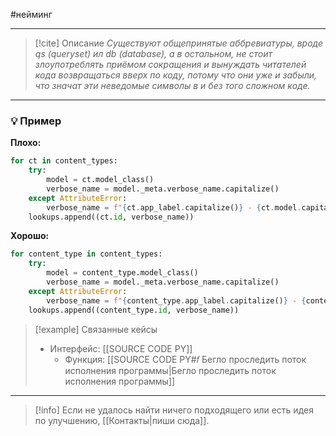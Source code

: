 #нейминг 
***

> [!cite] Описание
>_Существуют общепринятые аббревиатуры, вроде qs (queryset) ил db (database), а в остальном, не стоит злоупотреблять приёмом сокращения и вынуждать читателей кода возвращаться вверх по коду, потому что они уже и забыли, что значат эти неведомые символы в и без того сложном коде._

***
### 💡 Пример


**Плохо:**
```python
for ct in content_types:
	try:
		model = ct.model_class()
		verbose_name = model._meta.verbose_name.capitalize()
	except AttributeError:
		verbose_name = f"{ct.app_label.capitalize()} - {ct.model.capitalize()}"
	lookups.append((ct.id, verbose_name))
```

**Хорошо:**
```python
for content_type in content_types:
	try:
		model = content_type.model_class()
		verbose_name = model._meta.verbose_name.capitalize()
	except AttributeError:
		verbose_name = f"{content_type.app_label.capitalize()} - {content_type.model.capitalize()}"
	lookups.append((content_type.id, verbose_name))
```

> [!example] Связанные кейсы
>- Интерфейс: [[SOURCE CODE PY]]
>	- Функция: [[SOURCE CODE PY#𝑓 Бегло проследить поток исполнения программы|Бегло проследить поток исполнения программы]]

***

> [!info]
> Если не удалось найти ничего подходящего или есть идея по улучшению, [[Контакты|пиши сюда]].
